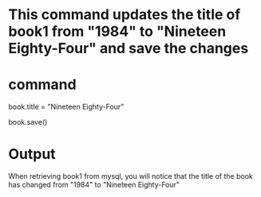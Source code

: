 # This command updates the title of book1 from "1984" to "Nineteen Eighty-Four" and save the changes

# command
book.title = "Nineteen Eighty-Four"

book.save()

# Output
When retrieving book1 from mysql, you will notice that the title of the book has changed from "1984" to "Nineteen Eighty-Four"